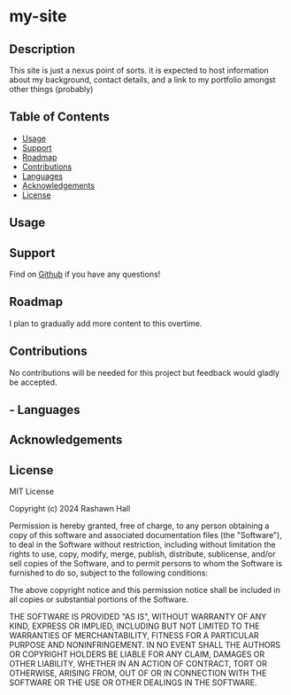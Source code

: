 # my-site

## Description 
This site is just a nexus point of sorts. it is expected to host information about my background, contact details, and a link to my portfolio amongst other things (probably)

## Table of Contents

- [Usage](#usage)
- [Support](#support)
- [Roadmap](#roadmap)
- [Contributions](#contributions)
- [Languages](#languages)
- [Acknowledgements](#acknowledgements)
- [License](#license)

## Usage

## Support
Find on [Github](https://github.com/TheR16H) if you have any questions!
## Roadmap
I plan to gradually add more content to this overtime. 

## Contributions
No contributions will be needed for this project but feedback would gladly be accepted.

## - Languages

## Acknowledgements

## License
MIT License

Copyright (c) 2024 Rashawn Hall

Permission is hereby granted, free of charge, to any person obtaining a copy
of this software and associated documentation files (the "Software"), to deal
in the Software without restriction, including without limitation the rights
to use, copy, modify, merge, publish, distribute, sublicense, and/or sell
copies of the Software, and to permit persons to whom the Software is
furnished to do so, subject to the following conditions:

The above copyright notice and this permission notice shall be included in all
copies or substantial portions of the Software.

THE SOFTWARE IS PROVIDED "AS IS", WITHOUT WARRANTY OF ANY KIND, EXPRESS OR
IMPLIED, INCLUDING BUT NOT LIMITED TO THE WARRANTIES OF MERCHANTABILITY,
FITNESS FOR A PARTICULAR PURPOSE AND NONINFRINGEMENT. IN NO EVENT SHALL THE
AUTHORS OR COPYRIGHT HOLDERS BE LIABLE FOR ANY CLAIM, DAMAGES OR OTHER
LIABILITY, WHETHER IN AN ACTION OF CONTRACT, TORT OR OTHERWISE, ARISING FROM,
OUT OF OR IN CONNECTION WITH THE SOFTWARE OR THE USE OR OTHER DEALINGS IN THE
SOFTWARE.
